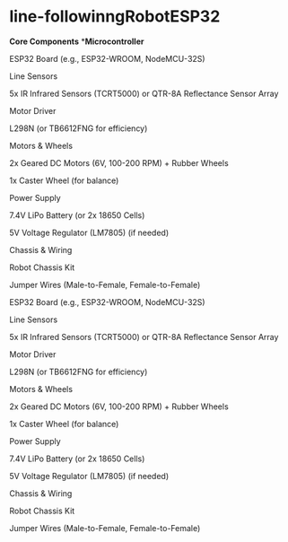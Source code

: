 # line-followinngRobotESP32
**Core Components**
***Microcontroller**

ESP32 Board (e.g., ESP32-WROOM, NodeMCU-32S)

Line Sensors

5x IR Infrared Sensors (TCRT5000) or QTR-8A Reflectance Sensor Array

Motor Driver

L298N (or TB6612FNG for efficiency)

Motors & Wheels

2x Geared DC Motors (6V, 100-200 RPM) + Rubber Wheels

1x Caster Wheel (for balance)

Power Supply

7.4V LiPo Battery (or 2x 18650 Cells)

5V Voltage Regulator (LM7805) (if needed)

Chassis & Wiring

Robot Chassis Kit

Jumper Wires (Male-to-Female, Female-to-Female)



ESP32 Board (e.g., ESP32-WROOM, NodeMCU-32S)

Line Sensors

5x IR Infrared Sensors (TCRT5000) or QTR-8A Reflectance Sensor Array

Motor Driver

L298N (or TB6612FNG for efficiency)

Motors & Wheels

2x Geared DC Motors (6V, 100-200 RPM) + Rubber Wheels

1x Caster Wheel (for balance)

Power Supply

7.4V LiPo Battery (or 2x 18650 Cells)

5V Voltage Regulator (LM7805) (if needed)

Chassis & Wiring

Robot Chassis Kit

Jumper Wires (Male-to-Female, Female-to-Female)


